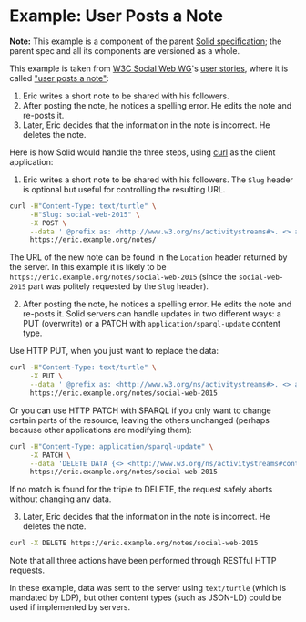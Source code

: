 # Example: User Posts a Note

**Note:** This example is a component of the parent
[Solid specification](README.md); the parent spec and all its components are
versioned as a whole.

This example is taken from [W3C Social Web
WG](http://www.w3.org/wiki/Socialwg/)'s [user
stories](https://github.com/solid/solid-spec/tree/master/UserStories), where it
is called ["user posts a
note"](http://www.w3.org/wiki/Socialwg/Social_API/User_stories#User_posts_a_note):

 1. Eric writes a short note to be shared with his followers.
 2. After posting the note, he notices a spelling error. He edits the note and
  re-posts it.
 3. Later, Eric decides that the information in the note is incorrect. He
  deletes the note.

Here is how Solid would handle the three steps, using
[curl](http://curl.haxx.se/) as the client application:

1) Eric writes a short note to be shared with his followers. The `Slug` header
is optional but useful for controlling the resulting URL.

```sh
curl -H"Content-Type: text/turtle" \
     -H"Slug: social-web-2015" \
     -X POST \
     --data ' @prefix as: <http://www.w3.org/ns/activitystreams#>. <> a as:Note; as:content "Going to Social Web WG".' \
     https://eric.example.org/notes/
```

The URL of the new note can be found in the `Location` header returned by the
server. In this example it is likely to be
`https://eric.example.org/notes/social-web-2015` (since the `social-web-2015`
part was politely requested by the `Slug` header).

2) After posting the note, he notices a spelling error. He edits the note and
re-posts it. Solid servers can handle updates in two different ways: a PUT
(overwrite) or a PATCH with `application/sparql-update` content type.

Use HTTP PUT, when you just want to replace the data:

```sh
curl -H"Content-Type: text/turtle" \
     -X PUT \
     --data ' @prefix as: <http://www.w3.org/ns/activitystreams#>. <> a as:Note; as:content "Going to Social Web WG in Paris".' \
     https://eric.example.org/notes/social-web-2015
```

Or you can use HTTP PATCH with SPARQL if you only want to change certain parts
of the resource, leaving the others unchanged (perhaps because other
applications are modifying them):

```sh
curl -H"Content-Type: application/sparql-update" \
     -X PATCH \
     --data 'DELETE DATA {<> <http://www.w3.org/ns/activitystreams#content> "Going to Social Web WG" .}; INSERT DATA {<> <http://www.w3.org/ns/activitystreams#content> "Going to Social Web WG in Paris" .} ' \
     https://eric.example.org/notes/social-web-2015
```

If no match is found for the triple to DELETE, the request safely aborts without
changing any data.

3) Later, Eric decides that the information in the note is incorrect. He deletes
  the note.

```sh
curl -X DELETE https://eric.example.org/notes/social-web-2015
```

Note that all three actions have been performed through RESTful HTTP requests.

In these example, data was sent to the server using `text/turtle` (which is
mandated by LDP), but other content types (such as JSON-LD) could be used if
implemented by servers.
